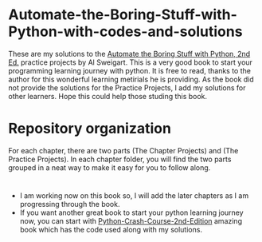 # Automate-the-Boring-Stuff-with-Python-with-codes-and-solutions
These are my solutions to the [Automate the Boring Stuff with Python, 2nd Ed.](https://automatetheboringstuff.com/#toc) practice projects by Al Sweigart. This is a very good book to start your programming learning journey with python. It is free to read, thanks to the author for this wonderful learning metirials he is providing. As the book did not provide the solutions for the Practice Projects, I add my solutions for other learners. Hope this could help those studing this book.

# Repository organization
For each chapter, there are two parts (The Chapter Projects) and (The Practice Projects). In each chapter folder, you will find the two parts grouped in a neat way to make it easy for you to follow along.


#
* I am working now on this book so, I will add the later chapters as I am progressing through the book.
* If you want another great book to start your python learning journey now, you can start with [Python-Crash-Course-2nd-Edition](https://github.com/mbk-naboore/Python-Crash-Course-2nd-Edition-free-with-solutions) amazing book which has the code used along with my solutions.

